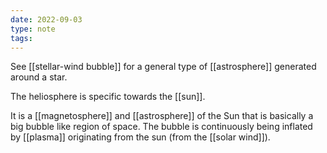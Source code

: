 ```yaml
---
date: 2022-09-03
type: note
tags: 
---
```


See [[stellar-wind bubble]] for a general type of [[astrosphere]] generated around a star.

The heliosphere is specific towards the [[sun]].

It is a [[magnetosphere]] and [[astrosphere]] of the Sun that is basically a big bubble like region of space. The bubble is continuously being inflated by [[plasma]] originating from the sun (from the [[solar wind]]).
